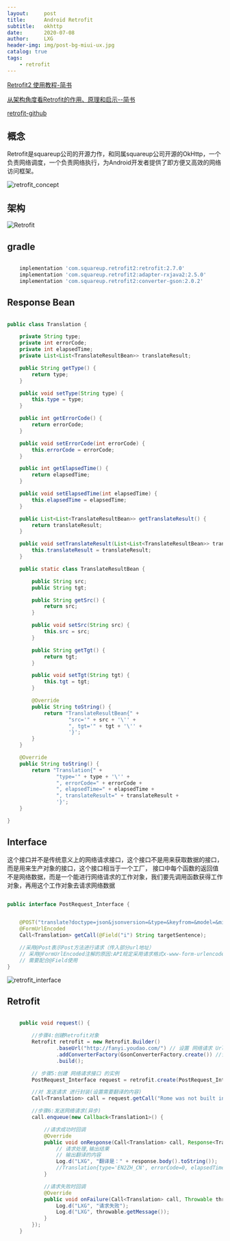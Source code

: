 ```yaml
---
layout:     post
title:      Android Retrofit
subtitle:   okhttp
date:       2020-07-08
author:     LXG
header-img: img/post-bg-miui-ux.jpg
catalog: true
tags:
    - retrofit
---
```


[Retrofit2 使用教程-简书](https://www.jianshu.com/p/3d065939aa54)

[从架构角度看Retrofit的作用、原理和启示--简书](https://www.jianshu.com/p/f57b7cdb1c99)

[retrofit-github](https://square.github.io/retrofit/)

## 概念

Retrofit是squareup公司的开源力作，和同属squareup公司开源的OkHttp，一个负责网络调度，一个负责网络执行，为Android开发者提供了即方便又高效的网络访问框架。

![retrofit_concept](images/http/retrofit_concept.jpeg)

## 架构

![Retrofit](/images/http/retrofit.webp)

## gradle

```gradle

    implementation 'com.squareup.retrofit2:retrofit:2.7.0'
    implementation 'com.squareup.retrofit2:adapter-rxjava2:2.5.0'
    implementation 'com.squareup.retrofit2:converter-gson:2.0.2'

```

## Response Bean

```java

public class Translation {

    private String type;
    private int errorCode;
    private int elapsedTime;
    private List<List<TranslateResultBean>> translateResult;

    public String getType() {
        return type;
    }

    public void setType(String type) {
        this.type = type;
    }

    public int getErrorCode() {
        return errorCode;
    }

    public void setErrorCode(int errorCode) {
        this.errorCode = errorCode;
    }

    public int getElapsedTime() {
        return elapsedTime;
    }

    public void setElapsedTime(int elapsedTime) {
        this.elapsedTime = elapsedTime;
    }

    public List<List<TranslateResultBean>> getTranslateResult() {
        return translateResult;
    }

    public void setTranslateResult(List<List<TranslateResultBean>> translateResult) {
        this.translateResult = translateResult;
    }

    public static class TranslateResultBean {

        public String src;
        public String tgt;

        public String getSrc() {
            return src;
        }

        public void setSrc(String src) {
            this.src = src;
        }

        public String getTgt() {
            return tgt;
        }

        public void setTgt(String tgt) {
            this.tgt = tgt;
        }

        @Override
        public String toString() {
            return "TranslateResultBean{" +
                    "src='" + src + '\'' +
                    ", tgt='" + tgt + '\'' +
                    '}';
        }
    }

    @Override
    public String toString() {
        return "Translation{" +
                "type='" + type + '\'' +
                ", errorCode=" + errorCode +
                ", elapsedTime=" + elapsedTime +
                ", translateResult=" + translateResult +
                '}';
    }

}

```

## Interface

这个接口并不是传统意义上的网络请求接口，这个接口不是用来获取数据的接口，而是用来生产对象的接口，这个接口相当于一个工厂，
接口中每个函数的返回值不是网络数据，而是一个能进行网络请求的工作对象，我们要先调用函数获得工作对象，再用这个工作对象去请求网络数据

```java

public interface PostRequest_Interface {


    @POST("translate?doctype=json&jsonversion=&type=&keyfrom=&model=&mid=&imei=&vendor=&screen=&ssid=&network=&abtest=")
    @FormUrlEncoded
    Call<Translation> getCall(@Field("i") String targetSentence);

    //采用@Post表示Post方法进行请求（传入部分url地址）
    // 采用@FormUrlEncoded注解的原因:API规定采用请求格式x-www-form-urlencoded,即表单形式
    // 需要配合@Field使用
}

```

![retrofit_interface](/images/http/retrofit_interface.png)

## Retrofit

```java

    public void request() {

        //步骤4:创建Retrofit对象
        Retrofit retrofit = new Retrofit.Builder()
                .baseUrl("http://fanyi.youdao.com/") // 设置 网络请求 Url
                .addConverterFactory(GsonConverterFactory.create()) //设置使用Gson解析(记得加入依赖)
                .build();

        // 步骤5:创建 网络请求接口 的实例
        PostRequest_Interface request = retrofit.create(PostRequest_Interface.class);

        //对 发送请求 进行封装(设置需要翻译的内容)
        Call<Translation> call = request.getCall("Rome was not built in a day");

        //步骤6:发送网络请求(异步)
        call.enqueue(new Callback<Translation1>() {

            //请求成功时回调
            @Override
            public void onResponse(Call<Translation> call, Response<Translation> response) {
                // 请求处理,输出结果
                // 输出翻译的内容
                Log.d("LXG", "翻译是：" + response.body().toString());
                //Translation{type='EN2ZH_CN', errorCode=0, elapsedTime=1, translateResult=[[TranslateResultBean{src='Rome was not built in a day', tgt='罗马不是一天建成的'}]]}
            }

            //请求失败时回调
            @Override
            public void onFailure(Call<Translation> call, Throwable throwable) {
                Log.d("LXG", "请求失败");
                Log.d("LXG", throwable.getMessage());
            }
        });
    }

```






